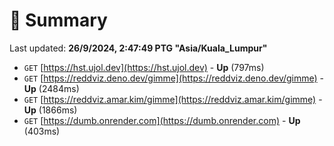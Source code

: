 # 📖 Summary
Last updated: **26/9/2024, 2:47:49 PTG "Asia/Kuala_Lumpur"**

- `GET` [https://hst.ujol.dev](https://hst.ujol.dev) - **Up** (797ms)
- `GET` [https://reddviz.deno.dev/gimme](https://reddviz.deno.dev/gimme) - **Up** (2484ms)
- `GET` [https://reddviz.amar.kim/gimme](https://reddviz.amar.kim/gimme) - **Up** (1866ms)
- `GET` [https://dumb.onrender.com](https://dumb.onrender.com) - **Up** (403ms)
